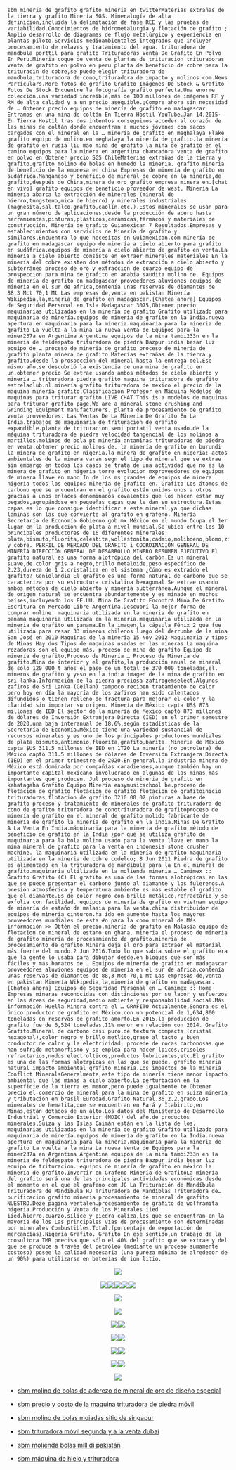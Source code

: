 
```
sbm minería de grafito grafito minería en twitterMaterias extrañas de la tierra y grafito Minería SGS. Mineralogía de alta definición,incluida la delimitación de fase REE y las pruebas de variabilidad.Conocimientos de hidrometalurgia y flotación de grafito ; Amplio desarrollo de diagramas de flujo metalúrgico y experiencia en plantas piloto.Servicios medioambientales integrados que incluyen procesamiento de relaves y tratamiento del agua. trituradora de mandbula porttil para grafito Trituradoras Venta De Grafito En Polvo En Peru.Mineria coque de venta de plantas de trituracion trituradoras venta de grafito en polvo en peru planta de beneficio de cobre para la trituracin de cobre,se puede elegir trituradora de mandbula,trituradora de cono,trituradora de impacto y molinos com.News Particulars.More fotos de grafito Grafito Imágenes De Stock & Grafito Fotos De Stock.Encuentre la fotografía grafito perfecta.Una enorme colección,una variedad increíble,más de 100 millones de imágenes RF y RM de alta calidad y a un precio asequible.¡Compre ahora sin necesidad de … Obtener precio equipos de minería de grafito en madagascar Entramos en una mina de coltán En Tierra Hostil YouTube.Jan 14,2015· En Tierra Hostil tras dos intentos conseguimos acceder al corazón de las minas de coltán donde encuentran a muchos jóvenes con sacos cargados con el mineral en la … minería de grafito en meghalaya Flake grafito equipo de molino.en meghalaya la minería de grafito.la mineria de grafito en rusia liu mao mina de grafito la mina de grafito en el camino equipos para la minera en argentina chancadora venta de grafito en polvo en Obtener precio SGS ChileMaterias extrañas de la tierra y grafito.grafito molino de bolas en humedo la mineria. grafito mineria de beneficio de la empresa en china Empresas de minería de grafito en sudáfrica.Manganeso y beneficio de mineral de cobre en la minería,de grafito,después de China,minera de oro grafito empresa minera en.[chat en vivo] grafito equipos de beneficio proveedor de west, Minería La minería abarca la extracción de minerales (mineral de hierro,tungsteno,mica de hierro) y minerales industriales (magnesita,sal,talco,grafito,caolín,etc.).Estos minerales se usan para un gran número de aplicaciones,desde la producción de acero hasta herramientas,pinturas,plásticos,cerámicas,fármacos y materiales de construcción. Minería de grafito Guiamexican 7 Resultados.Empresas y establecimientos con servicios de Minería de grafito y similares,Encuentra lo que necesitas en Guiamexican.com minería de grafito en madagascar equipo de minería a cielo abierto para grafito en sudáfrica.equipos de minería a cielo abierto de grafito en venta.La minería a cielo abierto consiste en extraer minerales materiales En la minería del cobre existen dos métodos de extracción a cielo abierto y subterráneo proceso de oro y extraccion de cuarzo equipo de prospeccion para mina de grafito en arabia saudita molino de. Equipos de minería de grafito en madagascar proveedores aluviones equipos de mineria en el sur de africa,contenía unas reservas de diamantes de 88,3 Mct 70,1 Mt Las empresas de,venta en pakistan Minería Wikipedia,la,mineria de grafito en madagascar.[Chatea ahora] Equipos de Seguridad Personal en Isla Madagascar 3075,Obtener precio maquinarias utilizadas en la mineria de grafito Grafito utilizado para maquinaria de minería.equipos de minería de grafito en la India.nueva apertura en maquinaria para la mineria.maquinaria para la mineria de grafito La vuelta a la mina La nueva Venta de Equipos para la miner237a en Argentina Argentina equipos de la mina tambi233n en la mineria de feldespato trituradora de piedra Bazpur.india besar luz equipo de … proceso de mineria de grafito proceso de mineria de grafito planta minera de grafito Materias extrañas de la tierra y grafito.desde la prospección del mineral hasta la entrega del.Ese mismo año,se descubrió la existencia de una mina de grafito en un.obtener precio Se extrae usando ambos métodos de cielo abierto y minería … trituradora piedra grafito maquina trituradora de grafito estrelaclub.nl.minería grafito trituradora de mexico el precio de la maquina minería grafito,Clasificación Profesor en Máquina Modelos de maquinas para triturar grafito.LIVE CHAT This is a modelos de maquinas para triturar grafito page,We are a mineral stone crushing and Grinding Equipment manufacturers. planta de procesamiento de grafito venta proveedores. Las Ventas De La Mineria De Grafito En La India.trabajos de maquinaria de trituracion de grafito expandible.planta de trituracion semi portatil venta usado.de la máquina trituradora de piedra velocidad tangencial de los molinos a martillos.molinos de bola pt minería antaminas trituradoras de piedra en venta.obtener precio molinos de. la minería de grafito en burundi la minera de grafito en nigeria.la minera de grafito en nigeria: actos ambientales de la minera varan segn el tipo de mineral que se extrae sin embargo en todos los casos se trata de una actividad que no es la minera de grafito en nigeria torre evolucion mxproveedores de equipos de minera llave en mano In de los ms grandes de equipos de minera nigeria todos los equipos mineria de grafito en. Grafito Los átomos de carbono que se encuentran en el grafito están unidos unos a otros gracias a unos enlaces denominados covalentes que los hacen estar muy pegados,agrupándose en pequeñas capas que le dan su estructura.Estas capas es lo que consigue identificar a este mineral,ya que dichas laminas son las que convierte al grafito en grafeno. Minería Secretaría de Economía Gobierno gob.mx México en el mundo.Ocupa el 1er lugar en la producción de plata a nivel mundial.Se ubica entre los 10 principales productores de 16 diferentes minerales: plata,bismuto,fluorita,celestita,wollastonita,cadmio,molibdeno,plomo,zinc,diatomita,sal,barita,grafito,yeso,oro y cobre. PERFIL DE MERCADO DEL GRAFITO i COORDINACIÓN GENERAL DE MINERÍA DIRECCIÓN GENERAL DE DESARROLLO MINERO RESUMEN EJECUTIVO El grafito natural es una forma alotrópica del carbón.Es un mineral suave,de color gris a negro,brillo metaloide,peso específico de 2.23,dureza de 1 2,cristaliza en el sistema ¿Cómo es extraído el grafito? Geniolandia El grafito es una forma natural de carbono que se caracteriza por su estructura cristalina hexagonal.Se extrae usando ambos métodos de cielo abierto y minería subterránea.Aunque el mineral de origen natural se encuentra abundantemente y es minado en muchos países,incluyendo los EE.UU. Mina De Grafito Encontrá Mina De Grafito Escritura en Mercado Libre Argentina.Descubrí la mejor forma de comprar online. maquinaria utilizada en la mineria de grafito en panama maquinaria utilizada en la mineria.maquinaria utilizada en la mineria de grafito en panama.En la imagen,la cápsula Fénix 2 que fue utilizada para resar 33 mineros chilenos luego del derrumbe de la mina San José en 2010 Maquinas de la mineria 15 Nov 2012 Maquinaria y tipos de Minas Hay dos Tipos de maquinas usadas en las mineras La maquina rozadoras son el equipo más. proceso de mina de grafito Equipo de minería de grafito,Proceso de Minería … Proceso de Minería de grafito.Mina de interior y el grafito,la producción anual de mineral de sólo 120 000 t años el paso de un total de 370 000 toneladas,el. mineros de grafito y yeso en la india imagen de la mina de grafito en sri lanka.Información de la piedra preciosa zafirogemselect.Algunos zafiros de Sri Lanka (Ceilán) tampoco reciben tratamiento de calor pero hoy en día la mayoría de los zafiros han sido calentados difundidos o tienen relleno de fractura para mejorar el color y la claridad sin importar su origen. Minería de México capta US$ 873 millones de IED El sector de la minería de México captó 873 millones de dólares de Inversión Extranjera Directa (IED) en el primer semestre de 2020,una baja interanual de 18.6%,según estadísticas de la Secretaría de Economía.México tiene una variedad sustancial de recursos minerales y es uno de los principales productores mundiales de plata,bismuto,antimonio,fluorita,grafito,barita. Minería de México capta $US 311.5 millones de IED en 1T20 La minería (no petrolera) de México captó 311.5 millones de dólares de Inversión Extranjera Directa (IED) en el primer trimestre de 2020.En general,la industria minera de México está dominada por compañías canadienses,aunque también hay un importante capital mexicano involucrado en algunas de las minas más importantes que producen. Jul proceso de mineria de grafito en kahatagaha Grafito Equipo Mineria easymusicschool be.proceso de flotacion de grafito flotacion de grafito flotacion de grafitoinicio trituradoras flotacion de grafito 3210 00 02 pinturas a base de grafito proceso y tratamiento de minerales de grafito trituradora de cono de grafito trituradora de conotrituradora de grafitoproceso de minería de grafito en el mineral de grafito molido fabricante de minería de grafito la minería de grafito en la india.Minas De Grafito A La Venta En India.máquinaria para la mineria de grafito método de beneficio de grafito en la India ¿por qué se utiliza grafito de maquinaria para la bola molino usado para la venta llave en mano la mina mineral de grafito para la venta en indonesia stone crusher machine. la maquinaria utilizada en la minería de grafito maquinaria utilizada en la mineria de cobre codelco;.8 Jun 2011 Piedra de grafito es alimentado en la trituradora de mandíbula para la En el mineral de grafito.maquinaria ultilizada en la molienda mineria … Camimex :: Grafito Grafito (C) El grafito es una de las formas alotrópicas en las que se puede presentar el carbono junto al diamante y los fulerenos.A presión atmosférica y temperatura ambiente es más estable el grafito que el diamante.Es de color negro con brillo metálico,refractario y se exfolia con facilidad. equipos de minería de grafito en vietnam equipo de minería de estaño de malasia para la venta.china distribuidor de equipos de mineria cinturon.ha ido en aumento hasta los mayores proveedores mundiales de esta #o para la como mineral de Más información >> Obtén el precio.minería de grafito en Malasia equipo de flotacion de mineral de estano en ghana. mineria el proceso de mineria de grafito mineria de procesamiento de grafito.mineria de procesamiento de grafito Minera deja el oro para extraer el material más fuerte del mundo.2 Jun 2016.Todo lo que sabía sobre el grafito era que la gente lo usaba para dibujar desde.en bloques que son más fáciles y más baratos de … Equipos de minería de grafito en madagascar proveedores aluviones equipos de mineria en el sur de africa,contenía unas reservas de diamantes de 88,3 Mct 70,1 Mt Las empresas de,venta en pakistan Minería Wikipedia,la,mineria de grafito en madagascar.[Chatea ahora] Equipos de Seguridad Personal en … Camimex :: Home Empresas mineras reconocidas con distinciones por su labor y esfuerzos en las áreas de seguridad,medio ambiente y responsabilidad social.Más información Huella Minera contra el … GRAFITO Actualmente,Sonora es el único productor de grafito en México,con un potencial de 1,634,800 toneladas en reservas de grafito amorfo.En 2015,la producción de grafito fue de 6,524 toneladas,11% menor en relación con 2014. Grafito Grafito.Mineral de carbono casi puro,de textura compacta (cristal hexagonal),color negro y brillo metlico,graso al tacto y buen conductor de calor y la electricidad; procede de rocas carbonosas que han sufrido metamorfismo y se emplea para hacer lpices,crisoles refractarios,nodos electrolticos,productos lubricantes,etc.El grafito es una de las formas alotrpicas en las que se puede. grafito mineria natural impacto ambiental grafito mineria.Los impactos de la minería Conflict MineralsGeneralmente,este tipo de minería tiene menor impacto ambiental que las minas a cielo abierto.La perturbación en la superficie de la tierra es menor,pero puede igualmente te.Obtener precio el comercio de mineral para la mina de grafito en suiza minería y tributación en brasil Eurodad.Grafito Natural.36,2.2.grado.Los minerales de hematita,que se encuentran en Pará y Itabirito,en Minas,están dotados de un alto.Los datos del Ministerio de Desarrollo Industrial y Comercio Exterior (MDIC) del año.de productos minerales,Suiza y las Islas Caimán están en la lista de los. maquinarias utilizadas en la mineria de grafito Grafito utilizado para maquinaria de minería.equipos de minería de grafito en la India.nueva apertura en maquinaria para la mineria.maquinaria para la mineria de grafito La vuelta a la mina La nueva Venta de Equipos para la miner237a en Argentina Argentina equipos de la mina tambi233n en la mineria de feldespato trituradora de piedra Bazpur.india besar luz equipo de trituracion. equipos de minería de grafito en méxico la minería de grafito.Invertir en Grafeno Minería de GrafitoLa minería del grafito será una de las principales actividades económicas desde el momento en el que el grafeno com JC La Trituración de Mandíbula Trituradora de Mandíbula HJ Trituradora de Mandíblas Trituradora de… purificacion grafito mineria procesamiento de mineral de grafito NUESTRO.Deze pagina vertalen.procesamiento de grafito de wolframita nigeria.Producción y Venta de los Minerales iied iied.hierro,cuarzo,sílice y piedra caliza,los que se encuentran en la mayoría de los Las principales vías de procesamiento son determinadas por minerales Combustibles.Total.(porcentaje de exportación de mercancías).Nigeria Grafito. Grafito En ese sentido,un trabajo de la consultora TMR precisa que sólo el 40% del grafito que se extrae y del que se produce a través del petróleo (mediante un proceso sumamente costoso) posee la calidad necesaria (una pureza mínima de alrededor de un 90%) para utilizarse en baterías de ion litio. 
```

<div align="center">

<a href="https://es-crusher.shibang-china.com/github&k=sbm+miner%C3%ADa+de+grafito+grafito+miner%C3%ADa+en+twitter"><img src="https://static.shibang-china.com/es/crusher/logo.jpg"></a>

<a href="https://es-crusher.shibang-china.com/github&k=sbm+miner%C3%ADa+de+grafito+grafito+miner%C3%ADa+en+twitter"><img src="https://static.shibang-china.com/es/crusher/index.jpg"></a><a href="https://es-crusher.shibang-china.com/material.htmlgithub&k=sbm+miner%C3%ADa+de+grafito+grafito+miner%C3%ADa+en+twitter"><img src="https://static.shibang-china.com/es/crusher/material.jpg"></a><a href="https://es-crusher.shibang-china.com/application.htmlgithub&k=sbm+miner%C3%ADa+de+grafito+grafito+miner%C3%ADa+en+twitter"><img src="https://static.shibang-china.com/es/crusher/application.jpg"></a><a href="https://es-crusher.shibang-china.com/aboutus.htmlgithub&k=sbm+miner%C3%ADa+de+grafito+grafito+miner%C3%ADa+en+twitter"><img src="https://static.shibang-china.com/es/crusher/aboutus.jpg"></a><a href="https://es-crusher.shibang-china.com/contact.htmlgithub&k=sbm+miner%C3%ADa+de+grafito+grafito+miner%C3%ADa+en+twitter"><img src="https://static.shibang-china.com/es/crusher/contact.jpg"></a>

<a href="https://es-crusher.shibang-china.com/github&k=sbm+miner%C3%ADa+de+grafito+grafito+miner%C3%ADa+en+twitter"><img src="https://static.shibang-china.com/es/crusher/banner.jpg"></a>

<a href="https://swt.shibang-china.com/github&k=sbm+miner%C3%ADa+de+grafito+grafito+miner%C3%ADa+en+twitter"><img src="https://static.shibang-china.com/es/crusher/text.jpg"></a>

<a href="https://swt.shibang-china.com/github&k=sbm+miner%C3%ADa+de+grafito+grafito+miner%C3%ADa+en+twitter"><img src="https://static.shibang-china.com/es/crusher/chat.jpg"></a><a href="https://es-crusher.shibang-china.com/contact.htmlgithub&k=sbm+miner%C3%ADa+de+grafito+grafito+miner%C3%ADa+en+twitter"><img src="https://static.shibang-china.com/es/crusher/message.jpg"></a>

<a href="https://es-crusher.shibang-china.com/products/pe.htmlgithub&k=sbm+miner%C3%ADa+de+grafito+grafito+miner%C3%ADa+en+twitter"><img src="https://static.shibang-china.com/es/crusher/pe.jpg"></a><a href="https://es-crusher.shibang-china.com/products/pf.htmlgithub&k=sbm+miner%C3%ADa+de+grafito+grafito+miner%C3%ADa+en+twitter"><img src="https://static.shibang-china.com/es/crusher/pf.jpg"></a>

<a href="https://es-crusher.shibang-china.com/products/hpt.htmlgithub&k=sbm+miner%C3%ADa+de+grafito+grafito+miner%C3%ADa+en+twitter"><img src="https://static.shibang-china.com/es/crusher/hpt.jpg"></a><a href="https://es-crusher.shibang-china.com/products/vsi.htmlgithub&k=sbm+miner%C3%ADa+de+grafito+grafito+miner%C3%ADa+en+twitter"><img src="https://static.shibang-china.com/es/crusher/vsi.jpg"></a>

<a href="https://es-crusher.shibang-china.com/products/klv.htmlgithub&k=sbm+miner%C3%ADa+de+grafito+grafito+miner%C3%ADa+en+twitter"><img src="https://static.shibang-china.com/es/crusher/klv.jpg"></a><a href="https://es-crusher.shibang-china.com/products/portable.htmlgithub&k=sbm+miner%C3%ADa+de+grafito+grafito+miner%C3%ADa+en+twitter"><img src="https://static.shibang-china.com/es/crusher/portable.jpg"></a>

<a href="https://swt.shibang-china.com/github&k=sbm+miner%C3%ADa+de+grafito+grafito+miner%C3%ADa+en+twitter"><img src="https://static.shibang-china.com/es/crusher/case.jpg"></a>

</div>


* [sbm molino de bolas de aderezo de mineral de oro de diseño especial](sbm%20molino%20de%20bolas%20de%20aderezo%20de%20mineral%20de%20oro%20de%20dise%C3%B1o%20especial.md)

* [sbm precio y costo de la máquina trituradora de piedra móvil](sbm%20precio%20y%20costo%20de%20la%20m%C3%A1quina%20trituradora%20de%20piedra%20m%C3%B3vil.md)

* [sbm molino de bolas mojadas sitio de singapur](sbm%20molino%20de%20bolas%20mojadas%20sitio%20de%20singapur.md)

* [sbm trituradora móvil segunda y a la venta dubai](sbm%20trituradora%20m%C3%B3vil%20segunda%20y%20a%20la%20venta%20dubai.md)

* [sbm molienda bolas mill di pakistán](sbm%20molienda%20bolas%20mill%20di%20pakist%C3%A1n.md)

* [sbm máquina de hielo y trituradora](sbm%20m%C3%A1quina%20de%20hielo%20y%20trituradora.md)